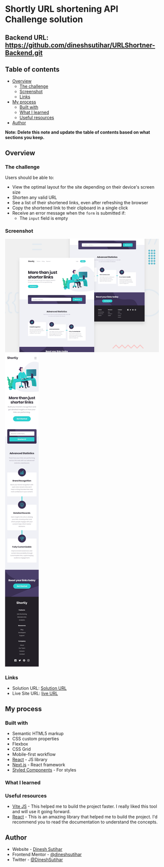 # Shortly URL shortening API Challenge solution

## Backend URL: https://github.com/dineshsutihar/URLShortner-Backend.git

## Table of contents

- [Overview](#overview)
  - [The challenge](#the-challenge)
  - [Screenshot](#screenshot)
  - [Links](#links)
- [My process](#my-process)
  - [Built with](#built-with)
  - [What I learned](#what-i-learned)
  - [Useful resources](#useful-resources)
- [Author](#author)

**Note: Delete this note and update the table of contents based on what sections you keep.**

## Overview

### The challenge

Users should be able to:

- View the optimal layout for the site depending on their device's screen size
- Shorten any valid URL
- See a list of their shortened links, even after refreshing the browser
- Copy the shortened link to their clipboard in a single click
- Receive an error message when the `form` is submitted if:
  - The `input` field is empty

### Screenshot

![desktop](./public/design/desktop-preview.jpg)
![mobile](./public/design/mobile-design.jpg)


### Links

- Solution URL: [Solution URL](https://dineshsutihar.me)
- Live Site URL: [live URL](https://dineshsutihar.me)

## My process

### Built with

- Semantic HTML5 markup
- CSS custom properties
- Flexbox
- CSS Grid
- Mobile-first workflow
- [React](https://reactjs.org/) - JS library
- [Next.js](https://nextjs.org/) - React framework
- [Styled Components](https://styled-components.com/) - For styles


### What I learned



### Useful resources

- [Vite JS](https://vitejs.dev/) - This helped me to build the project faster. I really liked this tool and will use it going forward.
- [React](https://reactjs.org/) - This is an amazing library that helped me to build the project. I'd recommend you to read the documentation to understand the concepts.

## Author

- Website - [Dinesh Sutihar](https://dineshsutihar.me)
- Frontend Mentor - [@dineshsutihar](https://www.frontendmentor.io/profile/dineshsutihar)
- Twitter - [@DineshSutihar](https://www.twitter.com/DineshSutihar)
